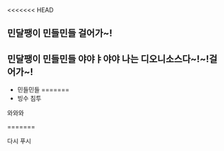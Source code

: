 <<<<<<< HEAD
## 민달팽이 민들민들 걸어가~!
## 민달팽이 민들민들 야야ㅑ야야 나는 디오니소스다~!~!걸어가~!

- 민들민들
=======
- 빙수 침투

와와와

=======

다시 푸시
